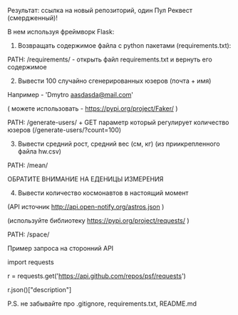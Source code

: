 Результат: ссылка на новый репозиторий, один Пул Реквест (смердженный)!

В нем используя фреймворк Flask:


1. Возвращать содержимое файла с python пакетами (requirements.txt):

PATH: /requirements/ - открыть файл requirements.txt и вернуть его содержимое


2. Вывести 100 случайно сгенерированных юзеров (почта + имя)

Например - 'Dmytro aasdasda@mail.com'

( можете использовать - https://pypi.org/project/Faker/ )

PATH: /generate-users/ + GET параметр который регулирует количество юзеров (/generate-users/?count=100)


3. Вывести средний рост, средний вес (см, кг) (из приикрепленного файла hw.csv)

PATH: /mean/

ОБРАТИТЕ ВНИМАНИЕ НА ЕДЕНИЦЫ ИЗМЕРЕНИЯ


4. Вывести количество космонавтов в настоящий момент

(API источник http://api.open-notify.org/astros.json )

(используйте библиотеку https://pypi.org/project/requests/ )

PATH: /space/


Пример запроса на сторонний API

import requests

r = requests.get('https://api.github.com/repos/psf/requests')

r.json()["description"]


P.S. не забывайте про .gitignore, requirements.txt, README.md
